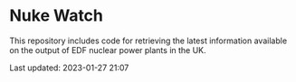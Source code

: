# Nuke Watch

This repository includes code for retrieving the latest information available on the output of EDF nuclear power plants in the UK.

Last updated: 2023-01-27 21:07